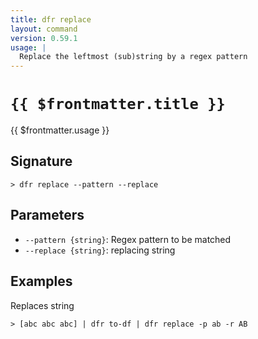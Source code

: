 ```yaml
---
title: dfr replace
layout: command
version: 0.59.1
usage: |
  Replace the leftmost (sub)string by a regex pattern
---
```


# `{{ $frontmatter.title }}`

<div style='white-space: pre-wrap;'>{{ $frontmatter.usage }}</div>

## Signature

`> dfr replace --pattern --replace`

## Parameters

- `--pattern {string}`: Regex pattern to be matched
- `--replace {string}`: replacing string

## Examples

Replaces string

```shell
> [abc abc abc] | dfr to-df | dfr replace -p ab -r AB
```
